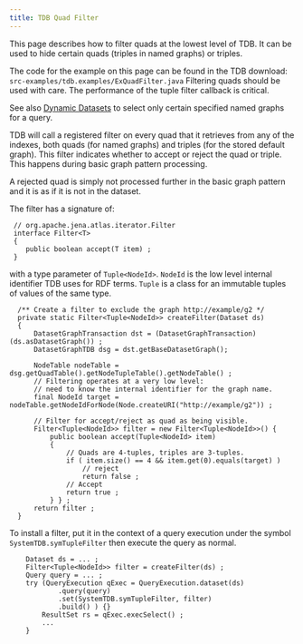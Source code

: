 ```yaml
---
title: TDB Quad Filter
---
```


This page describes how to filter quads at the lowest level of TDB.
It can be used to hide certain quads (triples in named graphs) or
triples.

The code for the example on this page can be found in the TDB
download: `src-examples/tdb.examples/ExQuadFilter.java` Filtering
quads should be used with care. The performance of the tuple filter
callback is critical.

See also
[Dynamic Datasets](dynamic_datasets.html) to
select only certain specified named graphs for a query.

TDB will call a registered filter on every quad that it retrieves
from any of the indexes, both quads (for named graphs) and triples
(for the stored default graph). This filter indicates whether to
accept or reject the quad or triple. This happens during basic
graph pattern processing.

A rejected quad is simply not processed further in the basic graph
pattern and it is as if it is not in the dataset.

The filter has a signature of:

     // org.apache.jena.atlas.iterator.Filter
     interface Filter<T>
     {
        public boolean accept(T item) ;
     }

with a type parameter of `Tuple<NodeId>`. `NodeId` is the low level
internal identifier TDB uses for RDF terms. `Tuple` is a class for
an immutable tuples of values of the same type.

      /** Create a filter to exclude the graph http://example/g2 */
      private static Filter<Tuple<NodeId>> createFilter(Dataset ds)
      {
          DatasetGraphTransaction dst = (DatasetGraphTransaction)(ds.asDatasetGraph()) ;
          DatasetGraphTDB dsg = dst.getBaseDatasetGraph();

          NodeTable nodeTable = dsg.getQuadTable().getNodeTupleTable().getNodeTable() ;
          // Filtering operates at a very low level:
          // need to know the internal identifier for the graph name.
          final NodeId target = nodeTable.getNodeIdForNode(Node.createURI("http://example/g2")) ;

          // Filter for accept/reject as quad as being visible.
          Filter<Tuple<NodeId>> filter = new Filter<Tuple<NodeId>>() {
              public boolean accept(Tuple<NodeId> item)
              {
                  // Quads are 4-tuples, triples are 3-tuples.
                  if ( item.size() == 4 && item.get(0).equals(target) )
                      // reject
                      return false ;
                  // Accept
                  return true ;
              } } ;
          return filter ;
      }

To install a filter, put it in the context of a query execution
under the symbol `SystemTDB.symTupleFilter` then execute the query as normal.

        Dataset ds = ... ;
        Filter<Tuple<NodeId>> filter = createFilter(ds) ;
        Query query = ... ;
        try (QueryExecution qExec = QueryExecution.dataset(ds)
                .query(query)
                .set(SystemTDB.symTupleFilter, filter)
                .build() ) {}
            ResultSet rs = qExec.execSelect() ;
            ...
        }

